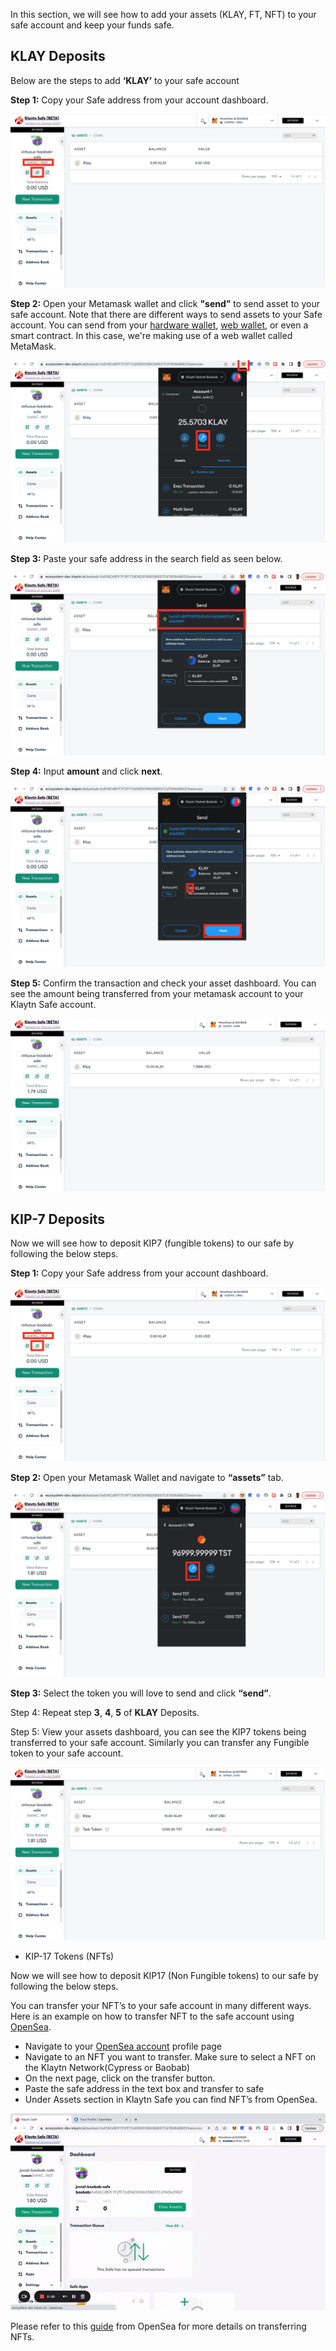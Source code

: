 In this section, we will see how to add your assets (KLAY, FT, NFT)  to your safe account and keep your funds safe.

## KLAY Deposits

Below are the steps to add **‘KLAY’** to your safe account

**Step 1:** Copy your Safe address from your account dashboard.

![](../img/klaytn-safe/f1_copyAddr.png)

**Step 2:** Open your Metamask wallet and click **"send”** to send asset to your safe account. Note that there are different ways to send assets to your Safe account. You can send from your [hardware wallet](https://docs.ethhub.io/using-ethereum/wallets/hardware/), [web wallet](https://docs.ethhub.io/using-ethereum/wallets/web/), or even a smart contract. In this case, we're making use of a web wallet called MetaMask.


![](../img/klaytn-safe/f2_sendBtn.png)

**Step 3:** Paste your safe address in the search field as seen below.

![](../img/klaytn-safe/f3_searchAddr.png)

**Step 4:** Input **amount** and click **next**.

![](../img/klaytn-safe/f4_amountNext.png)

**Step 5:** Confirm the transaction and check your asset dashboard. You can see the amount being transferred from your metamask account to your Klaytn Safe account. 

![](../img/klaytn-safe/f5_sendDone.png)

## KIP-7 Deposits

Now we will see how to deposit KIP7 (fungible tokens) to our safe by following the below steps.

**Step 1:** Copy your Safe address from your account dashboard.

![](../img/klaytn-safe/f1_copyAddr.png)

**Step 2:** Open your Metamask Wallet and navigate to **“assets”** tab.

![](../img/klaytn-safe/ft2_assetTst.png)

**Step 3:** Select the token you will love to send and click **“send”**.

Step 4: Repeat step **3**, **4**, **5** of **KLAY** Deposits.

Step 5: View your assets dashboard, you can see the KIP7 tokens being transferred to your safe account. Similarly you can transfer any Fungible token to your safe account.

![](../img/klaytn-safe/ft3_tstDone.png)


* KIP-17 Tokens (NFTs)

Now we  will see how to deposit KIP17 (Non Fungible tokens) to our safe by following the below steps.

You can transfer your NFT’s to your safe account in many different ways. Here is an example on how to transfer NFT to the safe account using  [OpenSea](https://opensea.io/about).

* Navigate to your [OpenSea account](https://testnets.opensea.io/account) profile page
* Navigate to an NFT you want to transfer. Make sure to select a NFT on the Klaytn Network(Cypress or Baobab)
* On the next page, click on the transfer button. 
* Paste the safe address in the text box and transfer to safe 
* Under Assets section in Klaytn Safe you can find NFT’s from OpenSea. 

![](../img/klaytn-safe/sendNFTOpensea.gif)

Please refer to this [guide](https://support.opensea.io/hc/en-us/articles/5183126109715-How-can-I-transfer-an-NFT-using-OpenSea-#:~:text=Go%20to%20the%20MetaMask%20app,see%20the%20Estimated%20gas%20fee) from OpenSea for more details on transferring NFTs.


